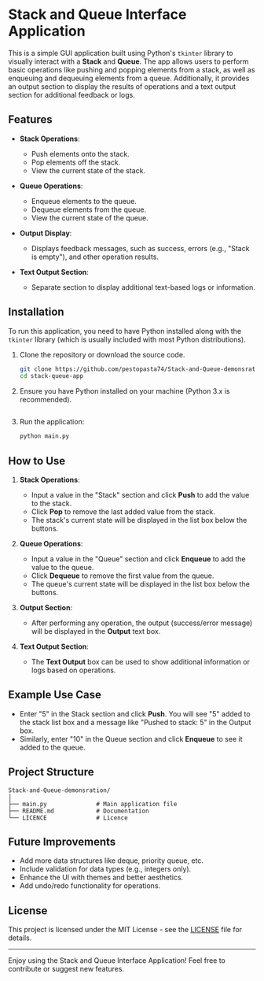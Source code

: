 # Stack and Queue Interface Application

This is a simple GUI application built using Python's `tkinter` library to visually interact with a **Stack** and **Queue**. The app allows users to perform basic operations like pushing and popping elements from a stack, as well as enqueuing and dequeuing elements from a queue. Additionally, it provides an output section to display the results of operations and a text output section for additional feedback or logs.

## Features

- **Stack Operations**:
  - Push elements onto the stack.
  - Pop elements off the stack.
  - View the current state of the stack.

- **Queue Operations**:
  - Enqueue elements to the queue.
  - Dequeue elements from the queue.
  - View the current state of the queue.

- **Output Display**:
  - Displays feedback messages, such as success, errors (e.g., "Stack is empty"), and other operation results.

- **Text Output Section**:
  - Separate section to display additional text-based logs or information.

## Installation

To run this application, you need to have Python installed along with the `tkinter` library (which is usually included with most Python distributions).

1. Clone the repository or download the source code.
   ```bash
   git clone https://github.com/pestopasta74/Stack-and-Queue-demonsration.git
   cd stack-queue-app
   ```

2. Ensure you have Python installed on your machine (Python 3.x is recommended).
   ```

3. Run the application:
   ```bash
   python main.py
   ```

## How to Use

1. **Stack Operations**:
   - Input a value in the "Stack" section and click **Push** to add the value to the stack.
   - Click **Pop** to remove the last added value from the stack.
   - The stack's current state will be displayed in the list box below the buttons.

2. **Queue Operations**:
   - Input a value in the "Queue" section and click **Enqueue** to add the value to the queue.
   - Click **Dequeue** to remove the first value from the queue.
   - The queue's current state will be displayed in the list box below the buttons.

3. **Output Section**:
   - After performing any operation, the output (success/error message) will be displayed in the **Output** text box.

4. **Text Output Section**:
   - The **Text Output** box can be used to show additional information or logs based on operations.

## Example Use Case

- Enter "5" in the Stack section and click **Push**. You will see "5" added to the stack list box and a message like "Pushed to stack: 5" in the Output box.
- Similarly, enter "10" in the Queue section and click **Enqueue** to see it added to the queue.

## Project Structure

```
Stack-and-Queue-demonsration/
│
├── main.py              # Main application file
├── README.md            # Documentation
└── LICENCE              # Licence
```

## Future Improvements

- Add more data structures like deque, priority queue, etc.
- Include validation for data types (e.g., integers only).
- Enhance the UI with themes and better aesthetics.
- Add undo/redo functionality for operations.

## License

This project is licensed under the MIT License - see the [LICENSE](LICENSE) file for details.

---

Enjoy using the Stack and Queue Interface Application! Feel free to contribute or suggest new features.